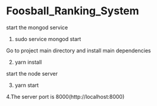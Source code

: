 # Foosball_Ranking_System



start the mongod service

1. sudo service mongod start 


Go to project main directory and install main dependencies

2. yarn install

start the node server

3. yarn start

4.The server port is 8000(http://localhost:8000)
